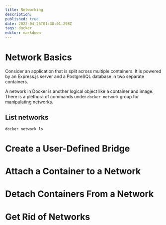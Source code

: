 ```yaml
---
title: Networking
description: 
published: true
date: 2022-04-25T01:38:01.298Z
tags: docker
editor: markdown
---
```


# Network Basics
Consider an application that is split across multiple containers. 
It is powered by an Express.js server and a PostgreSQL database in two separate containers.

A network in Docker is another logical object like a container and image. There is a plethora of commands under `docker network` group for manipulating networks.

## List networks
`docker network ls`
# Create a User-Defined Bridge
# Attach a Container to a Network
# Detach Containers From a Network
# Get Rid of Networks 